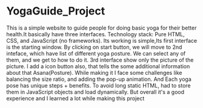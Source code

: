 # YogaGuide_Project
This is a simple website to guide people for doing basic yoga for their better health.It basically have three interfaces.
Technology stack: Pure HTML, CSS, and JavaScript (no frameworks).
Its working is simple,Its first interface is the starting window.
By clicking on start button, we will move to 2nd inteface, which have list of different yoga posture. 
We can select any of them, and we get to how to do it.
3rd interface show only the picture of the picture.
I add a icon button also, that tells the some additional information about that Asana(Posture).
While making it I face some challenges like balancing the size ratio, and adding the pop-up animation. 
And Each yoga pose has unique steps + benefits.
To avoid long static HTML, had to store them in JavaScript objects and load dynamically.
But overall it's a good experience and I learned a lot while making this project
